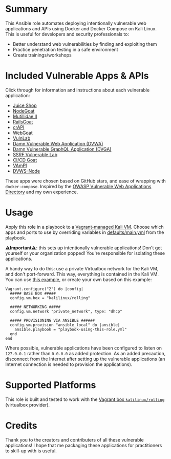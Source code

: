 # Summary
This Ansible role automates deploying intentionally vulnerable web applications and APIs using Docker and Docker Compose on Kali Linux. This is useful for developers and security professionals to:
- Better understand web vulnerabilities by finding and exploiting them
- Practice penetration testing in a safe environment
- Create trainings/workshops

# Included Vulnerable Apps & APIs
Click through for information and instructions about each vulnerable application:
- [Juice Shop](https://owasp.org/www-project-juice-shop/)
- [NodeGoat](https://wiki.owasp.org/index.php/OWASP_Node_js_Goat_Project)
- [Mutillidae II](https://owasp.org/www-project-mutillidae-ii/)
- [RailsGoat](https://github.com/OWASP/railsgoat)
- [crAPI](https://github.com/OWASP/crAPI)
- [WebGoat](https://github.com/WebGoat/WebGoat)
- [VulnLab](https://github.com/Yavuzlar/VulnLab)
- [Damn Vulnerable Web Application (DVWA)](https://github.com/digininja/DVWA)
- [Damn Vulnerable GraphQL Application (DVGA)](https://github.com/dolevf/Damn-Vulnerable-GraphQL-Application)
- [SSRF Vulnerable Lab](https://github.com/incredibleindishell/SSRF_Vulnerable_Lab)
- [CI/CD Goat](https://github.com/cider-security-research/cicd-goat)
- [VAmPI](https://github.com/erev0s/VAmPI/tree/master)
- [DVWS-Node](https://github.com/snoopysecurity/dvws-node)

These apps were chosen based on GitHub stars, and ease of wrapping with `docker-compose`. 
Inspired by the [OWASP Vulnerable Web Applications Directory](https://owasp.org/www-project-vulnerable-web-applications-directory/) and my own experience.

# Usage
Apply this role in a playbook to a [Vagrant-managed Kali VM](https://www.kali.org/docs/virtualization/install-vagrant-guest-vm/). Choose which apps and ports to use by overriding variables in [defaults/main.yml](defaults/main.yml) from the playbook.

**⚠️Important⚠️**: this sets up intentionally vulnerable applications! Don't get yourself or your organization popped! You're responsible for isolating these applications.

A handy way to do this: use a private Virtualbox network for the Kali VM, and don't port-forward. This way, everything is contained in the Kali VM. You can use [this example](https://gitlab.com/johnroberts/vm-vulnlab), or create your own based on this example:
```
Vagrant.configure("2") do |config|
  ##### BASE BOX #####
  config.vm.box = "kalilinux/rolling"

  ##### NETWORKING #####
  config.vm.network "private_network", type: "dhcp"

  ##### PROVISIONING VIA ANSIBLE ######
  config.vm.provision "ansible_local" do |ansible|
    ansible.playbook = "playbook-using-this-role.yml"
  end
end
```

Where possible, vulnerable applications have been configured to listen on `127.0.0.1` rather than `0.0.0.0` as added protection. As an added precaution, disconnect from the Internet after setting up the vulnerable applications (an Internet connection is needed to provision the applications).

# Supported Platforms
This role is built and tested to work with the [Vagrant box `kalilinux/rolling`](https://app.vagrantup.com/kalilinux/boxes/rolling) (virtualbox provider).

# Credits
Thank you to the creators and contributers of all these vulnerable applications! I hope that me packaging these applications for practitioners to skill-up with is useful.